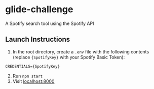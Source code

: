 # glide-challenge
A Spotify search tool using the Spotify API

## Launch Instructions
1. In the root directory, create a `.env` file with the following contents (replace `{SpotifyKey}` with your Spotify Basic Token):
```
CREDENTIALS={SpotifyKey}
```
2. Run `npm start`
3. Visit [localhost:8000](http://localhost:8000/)